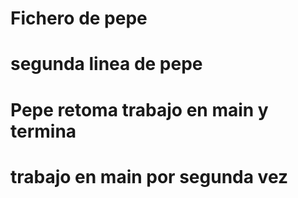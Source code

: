 # Fichero de pepe

# segunda linea de pepe

# Pepe retoma trabajo en main y termina

# trabajo en main por segunda vez